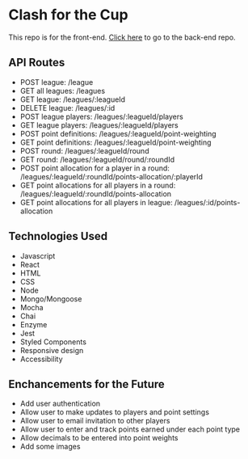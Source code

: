 # Clash for the Cup 
This repo is for the front-end. [Click here](https://github.com/RoundEm/Clash_for_the_Cup_back-end) to go to the back-end repo.

## <Link to live app on Netlify>
 
## API Routes
- POST league: /league
- GET all leagues: /leagues
- GET league: /leagues/:leagueId
- DELETE league: /leagues/:id
- POST league players: /leagues/:leagueId/players
- GET league players: /leagues/:leagueId/players
- POST point definitions: /leagues/:leagueId/point-weighting
- GET point definitions: /leagues/:leagueId/point-weighting
- POST round: /leagues/:leagueId/round
- GET round: /leagues/:leagueId/round/:roundId
- POST point allocation for a player in a round: /leagues/:leagueId/:roundId/points-allocation/:playerId
- GET point allocations for all players in a round: /leagues/:leagueId/:roundId/points-allocation
- GET point allocations for all players in league: /leagues/:id/points-allocation

## Technologies Used
- Javascript
- React
- HTML
- CSS
- Node
- Mongo/Mongoose
- Mocha
- Chai
- Enzyme
- Jest
- Styled Components
- Responsive design
- Accessibility

## Enchancements for the Future
- Add user authentication
- Allow user to make updates to players and point settings
- Allow user to email invitation to other players
- Allow user to enter and track points earned under each point type
- Allow decimals to be entered into point weights
- Add some images

